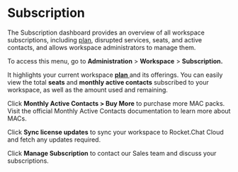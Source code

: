 # Subscription

The Subscription dashboard provides an overview of all workspace subscriptions, including [plan](../../readme/our-plans.md), disrupted services, seats, and active contacts, and allows workspace administrators to manage them.&#x20;

To access this menu, go to **Administration** > **Workspace** > **Subscription.**

It highlights your current workspace [**plan** ](../../readme/our-plans.md)and its offerings. You can easily view the total **seats** and **monthly active contacts** subscribed to your workspace, as well as the amount used and remaining.

Click **Monthly Active Contacts > Buy More** to purchase more MAC packs. Visit the official Monthly Active Contacts documentation to learn more about MACs.

Click **Sync license updates** to sync your workspace to Rocket.Chat Cloud and fetch any updates required.

Click **Manage Subscription** to contact our Sales team and discuss your subscriptions.
